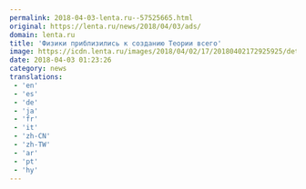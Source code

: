 ```yaml
---
permalink: 2018-04-03-lenta.ru--57525665.html
original: https://lenta.ru/news/2018/04/03/ads/
domain: lenta.ru
title: 'Физики приблизились к созданию Теории всего'
image: https://icdn.lenta.ru/images/2018/04/02/17/20180402172925925/detail_dee5abcee407beb1908981780bf009d3.jpg
date: 2018-04-03 01:23:26
category: news
translations: 
 - 'en'
 - 'es'
 - 'de'
 - 'ja'
 - 'fr'
 - 'it'
 - 'zh-CN'
 - 'zh-TW'
 - 'ar'
 - 'pt'
 - 'hy'
---
```


